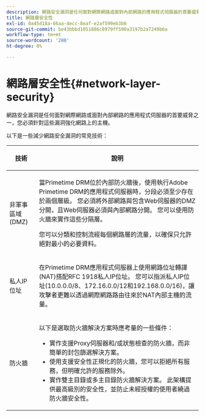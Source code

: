 ```yaml
---
description: 網路安全漏洞是任何面對網際網路或面對內部網路的應用程式伺服器的首要威脅之一，您必須針對這些漏洞強化網路上的主機。
title: 網路層安全性
exl-id: 0a45d18a-66aa-4ecc-8eaf-e2af599eb3b8
source-git-commit: be43bbbd1051886c8979ff590a3197b2a7249b6a
workflow-type: tm+mt
source-wordcount: '280'
ht-degree: 0%

---
```


# 網路層安全性{#network-layer-security}

網路安全漏洞是任何面對網際網路或面對內部網路的應用程式伺服器的首要威脅之一，您必須針對這些漏洞強化網路上的主機。

以下是一些減少網路安全漏洞的常見技術：

<table frame="all" colsep="1" rowsep="1" class="+ topic/table adobe-d/table " id="table_djf_lhz_n4"> 
 <thead class="- topic/thead "> 
  <tr rowsep="1" class="- topic/row "> 
   <th colname="1" class="- topic/entry entry"> <p class="- topic/p ">技術 </p> </th> 
   <th colname="2" class="- topic/entry entry"> <p class="- topic/p ">說明 </p> </th> 
  </tr> 
 </thead>
 <tbody class="- topic/tbody "> 
  <tr rowsep="1" class="- topic/row "> 
   <td colname="1" class="- topic/entry "> <p class="- topic/p ">非軍事區域(DMZ) </p> </td> 
   <td colname="2" class="- topic/entry "> <p class="- topic/p ">當Primetime DRM位於內部防火牆後，使用執行Adobe Primetime DRM的應用程式伺服器時，分段必須至少存在於兩個層級。 您必須將外部網路與包含Web伺服器的DMZ分開，且Web伺服器必須與內部網路分開。 您可以使用防火牆來實作這些分隔層。 </p> <p>您可以分類和控制流經每個網路層的流量，以確保只允許絕對最小的必要資料。 </p> </td> 
  </tr> 
  <tr rowsep="1" class="- topic/row "> 
   <td colname="1" class="- topic/entry "> <p class="- topic/p ">私人IP位址 </p> </td> 
   <td colname="2" class="- topic/entry "> <p class="- topic/p ">在Primetime DRM應用程式伺服器上使用網路位址轉譯(NAT)搭配RFC 1918私人IP位址。 您可以指派私人IP位址(10.0.0.0/8、172.16.0.0/12和192.168.0.0/16)，讓攻擊者更難以透過網際網路路由往來於NAT內部主機的流量。 </p> </td> 
  </tr> 
  <tr rowsep="0" class="- topic/row "> 
   <td colname="1" class="- topic/entry "> <p class="- topic/p ">防火牆 </p> </td> 
   <td colname="2" class="- topic/entry "> <p class="- topic/p ">以下是選取防火牆解決方案時應考量的一些條件： </p> <p class="- topic/p "> 
     <ul class="- topic/ul " id="ul_wjf_lhz_n4"> 
      <li class="- topic/li " id="li_A620D0B635384590BA7804F9720D04D0">實作支援Proxy伺服器和/或狀態檢查的防火牆，而非簡單的封包篩選解決方案。 </li> 
      <li class="- topic/li " id="li_3E4F814A30C047539185C23F4F57C282">使用支援安全性正規化的防火牆，您可以拒絕所有服務，但明確允許的服務除外。 </li> 
      <li class="- topic/li " id="li_96160B3F14C4425397F017AF93FABE32">實作雙主目錄或多主目錄防火牆解決方案。 此架構提供最高級別的安全性，並防止未經授權的使用者繞過防火牆安全性。 </li> 
     </ul> </p> </td> 
  </tr> 
 </tbody> 
</table>
